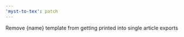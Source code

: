 ```yaml
---
'myst-to-tex': patch
---
```


Remove {name} template from getting printed into single article exports
